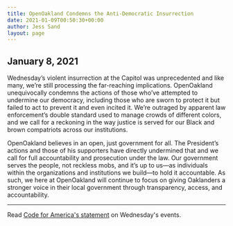 ```yaml
---
title: OpenOakland Condemns the Anti-Democratic Insurrection
date: 2021-01-09T00:50:30+00:00
author: Jess Sand
layout: page
---
```


## January 8, 2021

Wednesday’s violent insurrection at the Capitol was unprecedented and like many, we’re still processing the far-reaching implications. OpenOakland unequivocally condemns the actions of those who’ve attempted to undermine our democracy, including those who are sworn to protect it but failed to act to prevent it and even incited it. We’re outraged by apparent law enforcement’s double standard used to manage crowds of different colors, and we call for a reckoning in the way justice is served for our Black and brown compatriots across our institutions.

OpenOakland believes in an open, just government for all. The President’s actions and those of his supporters have directly undermined that and we call for full accountability and prosecution under the law. Our government serves the people, not reckless mobs, and it’s up to us—as individuals within the organizations and institutions we build—to hold it accountable. As such, we here at OpenOakland will continue to focus on giving Oaklanders a stronger voice in their local government through transparency, access, and accountability.

---
Read [Code for America's statement](https://www.codeforamerica.org/news/code-for-america-condemns-attack-on-our-democracy) on Wednesday's events.
